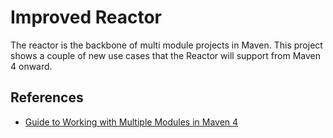 # Improved Reactor
The reactor is the backbone of multi module projects in Maven.
This project shows a couple of new use cases that the Reactor will support from Maven 4 onward.

## References

* [Guide to Working with Multiple Modules in Maven 4](https://maven.apache.org/guides/mini/guide-multiple-modules-4.html)